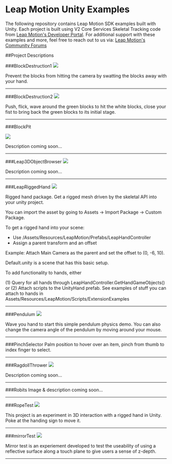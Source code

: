 Leap Motion Unity Examples
=====

The following repository contains Leap Motion SDK examples built with Unity. Each project is built using V2 Core Services Skeletal Tracking code from [Leap Motion's Developer Portal](https://developer.leapmotion.com). For additional support with these examples and more, feel free to reach out to us via: [Leap Motion's Community Forums](https://community.leapmotion.com/) 

##Project Descriptions

###BlockDestruction1
<img src="https://leapmotion-leapdev-production.s3.amazonaws.com/uploads/library/thumbnail_image/19b236ce-30d1-4278-ace5-1c4eae3e3b1c.jpg">

Prevent the blocks from hitting the camera by swatting the blocks away with your hand.

---

###BlockDestruction2
<img src="https://leapmotion-leapdev-production.s3.amazonaws.com/uploads/library/thumbnail_image/44374ce9-e61e-4cac-a027-bcc841e1c3cf.jpg">

Push, flick, wave around the green blocks to hit the white blocks, close your fist to bring back the green blocks to its initial stage.

---

###BlockPit

<img src="https://leapmotion-leapdev-production.s3.amazonaws.com/uploads/library/thumbnail_image/01029c8b-812e-4c0b-8370-08f1a3a9c1bc.jpg">

Description coming soon...

---

###Leap3DObjectBrowser
<img src="https://leapmotion-leapdev-production.s3.amazonaws.com/uploads/library/thumbnail_image/4dcdf483-c754-480b-83f3-c94e7d9e056f.jpg">

Description coming soon...

---

###LeapRiggedHand
<img src="https://leapmotion-leapdev-production.s3.amazonaws.com/uploads/library/thumbnail_image/a2e7d4bf-b95a-4036-b4b6-d70e208f2b83.png">

Rigged hand package. Get a rigged mesh driven by the skeletal API into your unity project.

You can import the asset by going to Assets -> Import Package -> Custom Package.

To get a rigged hand into your scene:
- Use /Assets/Resources/LeapMotion/Prefabs/LeapHandController
- Assign a parent transform and an offset

Example:
Attach Main Camera as the parent and set the offset to (0, -6, 10).

Default.unity is a scene that has this basic setup.

To add functionality to hands, either

(1) Query for all hands through LeapHandController.GetHandGameObjects()
or
(2) Attach scripts to the UnityHand prefab. See examples of stuff you can attach to hands in Assets/Resources/LeapMotion/Scripts/ExtensionExamples

---

###Pendulum
<img src="https://leapmotion-leapdev-production.s3.amazonaws.com/uploads/library/thumbnail_image/35c24d05-c7cc-4b0f-ad54-accab3d2e710.jpg">

Wave you hand to start this simple pendulum physics demo. 
You can also change the camera angle of the pendulum by moving around your mouse.  

---

###PinchSelector
Palm position to hover over an item, pinch from thumb to index finger to select.

---

###RagdollThrower
<img src="https://leapmotion-leapdev-production.s3.amazonaws.com/uploads/library/thumbnail_image/51496b87-b9ba-4184-a581-510debcb6ca6.jpg">

Description coming soon...

---

###Robits
Image & description coming soon...

---

###RopeTest
<img src="https://leapmotion-leapdev-production.s3.amazonaws.com/uploads/library/thumbnail_image/bbe81d1a-4b55-4882-b7f1-a6745495b891.jpg">

This project is an experiment in 3D interaction with a rigged hand in Unity. Poke at the handing sign to move it.

---

###mirrorTest
<img src="https://leapmotion-leapdev-production.s3.amazonaws.com/uploads/library/thumbnail_image/79685b84-de98-4ff2-9143-206e72ff9026.jpg">

Mirror test is an experiement developed to test the useability of using a reflective surface along a touch plane to give users a sense of z-depth. 

---
